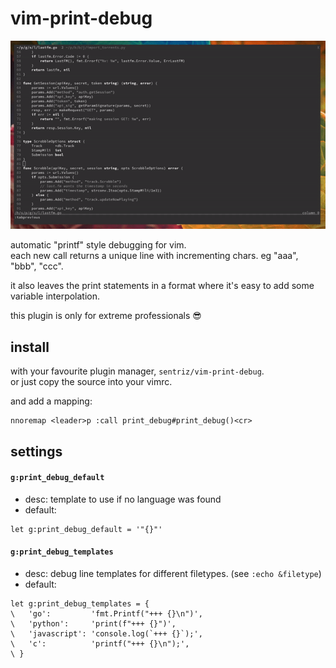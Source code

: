 # vim-print-debug

![](.github/demo.gif)

automatic "printf" style debugging for vim.  
each new call returns a unique line with incrementing chars. eg "aaa", "bbb", "ccc".  

it also leaves the print statements in a format where it's easy to add some variable interpolation.  

this plugin is only for extreme professionals 😎

## install

with your favourite plugin manager, `sentriz/vim-print-debug`.  
or just copy the source into your vimrc.

and add a mapping:
```vim
nnoremap <leader>p :call print_debug#print_debug()<cr>
```

## settings

#### `g:print_debug_default` 

  - desc: template to use if no language was found
  - default:
```vim
let g:print_debug_default = '"{}"'
```

#### `g:print_debug_templates` 

  - desc: debug line templates for different filetypes. (see `:echo &filetype`)
  - default:
```vim
let g:print_debug_templates = {
\   'go':         'fmt.Printf("+++ {}\n")',
\   'python':     'print(f"+++ {}")',
\   'javascript': 'console.log(`+++ {}`);',
\   'c':          'printf("+++ {}\n");',
\ }
```
